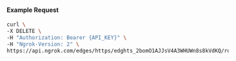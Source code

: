 <!-- Code generated for API Clients. DO NOT EDIT. -->

#### Example Request

```bash
curl \
-X DELETE \
-H "Authorization: Bearer {API_KEY}" \
-H "Ngrok-Version: 2" \
https://api.ngrok.com/edges/https/edghts_2bomO1AJJsV4A3WHUWn8s8kVdKQ/routes/edghtsrt_2bomNxfSMGuANYj59ruVZKFtQw7/backend
```
